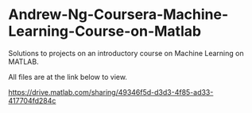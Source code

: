 # Andrew-Ng-Coursera-Machine-Learning-Course-on-Matlab
Solutions to projects on an introductory course on Machine Learning on MATLAB.

All files are at the link below to view.

https://drive.matlab.com/sharing/49346f5d-d3d3-4f85-ad33-417704fd284c
